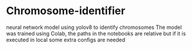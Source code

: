 # Chromosome-identifier
neural network model using yolov8 to identify chromosomes
The model was trained using Colab, the paths in the notebooks are relative but if it is executed in local some extra configs are needed
